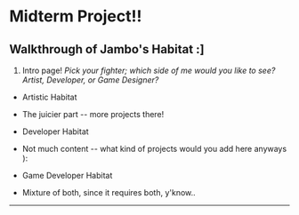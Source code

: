 # Midterm Project!!

Walkthrough of Jambo's Habitat :]
---
1. Intro page!
*Pick your fighter; which side of me would you like to see? Artist, Developer, or Game Designer?*

- Artistic Habitat
* The juicier part -- more projects there! 

- Developer Habitat
* Not much content -- what kind of projects would you add here anyways ):

- Game Developer Habitat
* Mixture of both, since it requires both, y'know..

---


